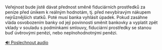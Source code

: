 
Veřejnost bude jistě dávat přednost směně fiduciárních prostředků za peníze před únikem k reálným hodnotám, tj. před nevybíravým nákupem nejrůznějších statků. Poté musí banka vyhlásit úpadek. Pokud zasáhne vláda osvobozením banky od její povinnosti směnit bankovky a vyplatit zpět vklady v souladu s podmínkami smlouvy, fiduciární prostředky se stanou buď úvěrovými penězi, nebo neplnohodnotnými penězi.

[🔊 Poslechnout audio](/data/7-paragraphs/audio/chapter_81/para_009-Veejnost-bude-jist-dvat-pednost-smn-fiducir.mp3)
